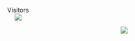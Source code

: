 <p align="center"> 
  Visitors<br><img src="https://profile-counter.glitch.me/easyui/count.svg" />
</p>

<img align="right" src="https://github-readme-stats.vercel.app/api?username=easyui&include_all_commits=true&count_private=true&hide_title=true&bg_color=ffffff&show_icons=true&icon_color=1E90FF&text_color=000000" />
